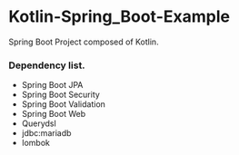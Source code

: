 # Kotlin-Spring_Boot-Example

Spring Boot Project composed of Kotlin.

### Dependency list.
- Spring Boot JPA
- Spring Boot Security
- Spring Boot Validation
- Spring Boot Web
- Querydsl
- jdbc:mariadb
- lombok
